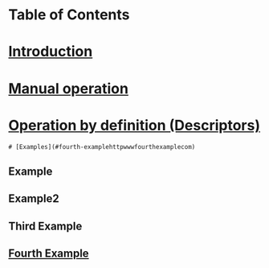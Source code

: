# Table of Contents

# [Introduction](#introduction)
# [Manual operation](#example2)
# [Operation by definition (Descriptors)](#third-example)
    # [Examples](#fourth-examplehttpwwwfourthexamplecom)


## Example
## Example2
## Third Example
## [Fourth Example](http://www.fourthexample.com) 
